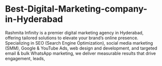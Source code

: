 # Best-Digital-Marketing-company-in-Hyderabad
Rashmita Infinity is a premier digital marketing agency in Hyderabad, offering tailored solutions to elevate your brand’s online presence.
Specializing in SEO (Search Engine Optimization), social media marketing (SMM), Google & YouTube Ads, web design and development, and targeted email & bulk WhatsApp marketing, we deliver measurable results that drive engagement, leads,
